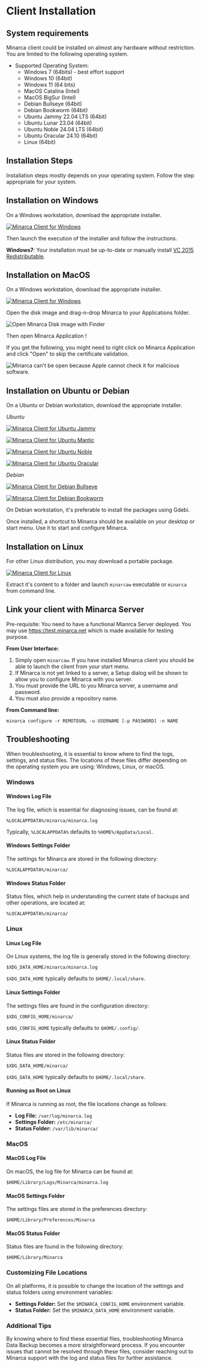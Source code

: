 # Client Installation

## System requirements

Minarca client could be installed on almost any hardware without
restriction. You are limited to the following operating system.

* Supported Operating System:
  * Windows 7 (64bits) - best effort support
  * Windows 10 (64bit)
  * Windows 11 (64 bits)
  * MacOS Catalina (Intel)
  * MacOS BigSur (Intel)
  * Debian Bullseye (64bit)
  * Debian Bookworm (64bit)
  * Ubuntu Jammy 22.04 LTS (64bit)
  * Ubuntu Lunar 23.04 (64bit)
  * Ubuntu Noble 24.04 LTS (64bit)
  * Ubuntu Oracular 24.10 (64bit)
  * Linux (64bit)

## Installation Steps

Installation steps mostly depends on your operating system. Follow the step appropriate for your system.

## Installation on Windows

On a Windows workstation, download the appropriate installer.

<a href="https://www.ikus-soft.com/archive/minarca/minarca-client-latest.exe"><img alt="Minarca Client for Windows" src="https://img.shields.io/badge/download-Minarca-blue?&logo=windows&style=for-the-badge"></a>

Then launch the execution of the installer and follow the instructions.

**Windows7**: Your installation must be up-to-date or manually install [VC 2015 Redistributable](https://www.microsoft.com/en-US/download/details.aspx?id=48145).

## Installation on MacOS

On a Windows workstation, download the appropriate installer.

<a href="https://www.ikus-soft.com/archive/minarca/minarca-client-latest.dmg"><img alt="Minarca Client for Windows" src="https://img.shields.io/badge/download-Minarca-blue?&logo=apple&style=for-the-badge"></a>

Open the disk image and drag-n-drop Minarca to your Applications folder.

![Open Minarca Disk image with Finder](minarca-macos-disk-image.png)

Then open Minarca Application !

If you get the following, you might need to right click on Minarca Application and
click "Open" to skip the certificate validation.

![Minarca can't be open because Apple cannot check it for malicious software.](macos-installation-issue.png)

## Installation on Ubuntu or Debian

On a Ubuntu or Debian workstation, download the appropriate installer.

*Ubuntu*

<a href="https://www.ikus-soft.com/archive/minarca/minarca-client-jammy-latest.deb"><img alt="Minarca Client for Ubuntu Jammy" src="https://img.shields.io/badge/Ubuntu-Jammy-blue?&logo=ubuntu&style=for-the-badge"></a>

<a href="https://www.ikus-soft.com/archive/minarca/minarca-client-mantic-latest.deb"><img alt="Minarca Client for Ubuntu Mantic" src="https://img.shields.io/badge/Ubuntu-Mantic-blue?&logo=ubuntu&style=for-the-badge"></a>

<a href="https://www.ikus-soft.com/archive/minarca/minarca-client-noble-latest.deb"><img alt="Minarca Client for Ubuntu Noble" src="https://img.shields.io/badge/Ubuntu-Noble-blue?&logo=ubuntu&style=for-the-badge"></a>

<a href="https://www.ikus-soft.com/archive/minarca/minarca-client-oracular-latest.deb"><img alt="Minarca Client for Ubuntu Oracular" src="https://img.shields.io/badge/Ubuntu-Oracular-blue?&logo=ubuntu&style=for-the-badge"></a>

*Debian*

<a href="https://www.ikus-soft.com/archive/minarca/minarca-client-bullseye-latest.deb"><img alt="Minarca Client for Debian Bullseye" src="https://img.shields.io/badge/Debian-Bullseye-blue?&logo=debian&style=for-the-badge"></a>

<a href="https://www.ikus-soft.com/archive/minarca/minarca-client-bookworm-latest.deb"><img alt="Minarca Client for Debian Bookworm" src="https://img.shields.io/badge/Debian-Bookworm-blue?&logo=debian&style=for-the-badge"></a>

On Debian workstation, it's preferable to install the packages using Gdebi.

Once installed, a shortcut to Minarca should be available on your desktop or start menu. Use it to start and configure Minarca.

## Installation on Linux

For other Linux distribution, you may download a portable package.

<a href="https://www.ikus-soft.com/archive/minarca/minarca-client-latest.tar.gz"><img alt="Minarca Client for Linux" src="https://img.shields.io/badge/download-Minarca-blue?&logo=linux&style=for-the-badge"></a>

Extract it's content to a folder and launch `minarcaw` executable or `minarca` from command line.

## Link your client with Minarca Server

Pre-requisite: You need to have a functional Mianrca Server deployed. You may use <https://test.minarca.net> which is made available for testing purpose.

**From User Interface:**

1. Simply open `minarcaw`. If you have installed Minarca client you should be able to launch the client from your start menu.
2. If Minarca is not yet linked to a server, a Setup dialog will be shown to allow you to configure Minarca with you server.
3. You must provide the URL to you Minarca server, a username and password.
4. You must also provide a repository name.

**From Command line:**

    minarca configure -r REMOTEURL -u USERNAME [-p PASSWORD] -n NAME

## Troubleshooting

When troubleshooting, it is essential to know where to find the logs, settings, and status files. The locations of these files differ depending on the operating system you are using: Windows, Linux, or macOS.

### Windows

#### Windows Log File
The log file, which is essential for diagnosing issues, can be found at:
```
%LOCALAPPDATA%/minarca/minarca.log
```
Typically, `%LOCALAPPDATA%` defaults to `%HOME%/AppData/Local`.

#### Windows Settings Folder
The settings for Minarca are stored in the following directory:
```
%LOCALAPPDATA%/minarca/
```

#### Windows Status Folder
Status files, which help in understanding the current state of backups and other operations, are located at:
```
%LOCALAPPDATA%/minarca/
```

### Linux

#### Linux Log File
On Linux systems, the log file is generally stored in the following directory:
```
$XDG_DATA_HOME/minarca/minarca.log
```
`$XDG_DATA_HOME` typically defaults to `$HOME/.local/share`.

#### Linux Settings Folder
The settings files are found in the configuration directory:
```
$XDG_CONFIG_HOME/minarca/
```
`$XDG_CONFIG_HOME` typically defaults to `$HOME/.config/`.

#### Linux Status Folder
Status files are stored in the following directory:
```
$XDG_DATA_HOME/minarca/
```
`$XDG_DATA_HOME` typically defaults to `$HOME/.local/share`.

#### Running as Root on Linux

If Minarca is running as root, the file locations change as follows:

- **Log File:** `/var/log/minarca.log`
- **Settings Folder:** `/etc/minarca/`
- **Status Folder:** `/var/lib/minarca/`

### MacOS

#### MacOS Log File
On macOS, the log file for Minarca can be found at:
```
$HOME/Library/Logs/Minarca/minarca.log
```

#### MacOS Settings Folder
The settings files are stored in the preferences directory:
```
$HOME/Library/Preferences/Minarca
```

#### MacOS Status Folder
Status files are found in the following directory:
```
$HOME/Library/Minarca
```

### Customizing File Locations

On all platforms, it is possible to change the location of the settings and status folders using environment variables:

- **Settings Folder:** Set the `$MINARCA_CONFIG_HOME` environment variable.
- **Status Folder:** Set the `$MINARCA_DATA_HOME` environment variable.

### Additional Tips

By knowing where to find these essential files, troubleshooting Minarca Data Backup becomes a more straightforward process. If you encounter issues that cannot be resolved through these files, consider reaching out to Minarca support with the log and status files for further assistance.
